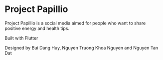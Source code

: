 # Project Papillio
Project Papillio is a social media aimed for people who want to share positive energy and health tips.

Built with Flutter

Designed by Bui Dang Huy, Nguyen Truong Khoa Nguyen and Nguyen Tan Dat
